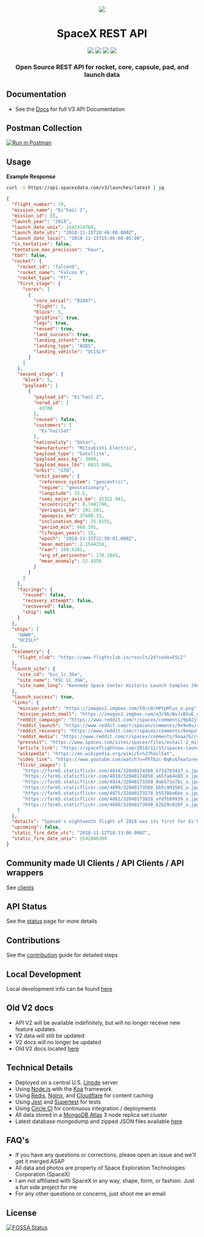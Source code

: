 <p align="center"><img src="https://i.imgur.com/CCCJB3z.jpg"></p>

<h1 align="center">SpaceX REST API</h1>

<p align="center">
<a href="https://circleci.com/gh/r-spacex/SpaceX-API"><img src="https://circleci.com/gh/r-spacex/SpaceX-API.svg?style=svg"></a>
<a href="https://hub.docker.com/r/jakewmeyer/spacex-api/"><img src="https://img.shields.io/docker/build/jakewmeyer/spacex-api.svg?longCache=true&style=flat"></a>
<a href="https://github.com/r-spacex/SpaceX-API/releases"><img src="https://img.shields.io/github/release/r-spacex/SpaceX-API.svg?longCache=true&style=flat"></a>
<a href="https://en.wikipedia.org/wiki/Representational_state_transfer"><img src="https://img.shields.io/badge/interface-REST-brightgreen.svg?longCache=true&style=flat"></a>
</p>

<h3 align="center">Open Source REST API for rocket, core, capsule, pad, and launch data</h3>

## Documentation
* See the [Docs](https://documenter.getpostman.com/view/2025350/RWaEzAiG) for full  V3 API Documentation

## Postman Collection
[![Run in Postman](https://run.pstmn.io/button.svg)](https://app.getpostman.com/run-collection/3aeac01a548a87943749)

## Usage

**Example Response**

```bash
curl -s https://api.spacexdata.com/v3/launches/latest | jq
```

```json
{
  "flight_number": 70,
  "mission_name": "Es’hail 2",
  "mission_id": [],
  "launch_year": "2018",
  "launch_date_unix": 1542314760,
  "launch_date_utc": "2018-11-15T20:46:00.000Z",
  "launch_date_local": "2018-11-15T15:46:00-05:00",
  "is_tentative": false,
  "tentative_max_precision": "hour",
  "tbd": false,
  "rocket": {
    "rocket_id": "falcon9",
    "rocket_name": "Falcon 9",
    "rocket_type": "FT",
    "first_stage": {
      "cores": [
        {
          "core_serial": "B1047",
          "flight": 2,
          "block": 5,
          "gridfins": true,
          "legs": true,
          "reused": true,
          "land_success": true,
          "landing_intent": true,
          "landing_type": "ASDS",
          "landing_vehicle": "OCISLY"
        }
      ]
    },
    "second_stage": {
      "block": 5,
      "payloads": [
        {
          "payload_id": "Es’hail 2",
          "norad_id": [
            43700
          ],
          "reused": false,
          "customers": [
            "Es’hailSat"
          ],
          "nationality": "Qatar",
          "manufacturer": "Mitsubishi Electric",
          "payload_type": "Satellite",
          "payload_mass_kg": 3000,
          "payload_mass_lbs": 6613.868,
          "orbit": "GTO",
          "orbit_params": {
            "reference_system": "geocentric",
            "regime": "geostationary",
            "longitude": 25.5,
            "semi_major_axis_km": 25322.941,
            "eccentricity": 0.7401796,
            "periapsis_km": 201.281,
            "apoapsis_km": 37688.33,
            "inclination_deg": 25.0155,
            "period_min": 668.391,
            "lifespan_years": 15,
            "epoch": "2018-11-15T22:50:01.000Z",
            "mean_motion": 2.1544258,
            "raan": 199.6281,
            "arg_of_pericenter": 178.1843,
            "mean_anomaly": 52.4356
          }
        }
      ]
    },
    "fairings": {
      "reused": false,
      "recovery_attempt": false,
      "recovered": false,
      "ship": null
    }
  },
  "ships": [
    "HAWK",
    "OCISLY"
  ],
  "telemetry": {
    "flight_club": "https://www.flightclub.io/result/2d?code=ESL2"
  },
  "launch_site": {
    "site_id": "ksc_lc_39a",
    "site_name": "KSC LC 39A",
    "site_name_long": "Kennedy Space Center Historic Launch Complex 39A"
  },
  "launch_success": true,
  "links": {
    "mission_patch": "https://images2.imgbox.com/59/c8/HPYpMlux_o.png",
    "mission_patch_small": "https://images2.imgbox.com/a3/96/WvJsBXuE_o.png",
    "reddit_campaign": "https://www.reddit.com/r/spacex/comments/9p82jt/eshail_2_launch_campaign_thread/",
    "reddit_launch": "https://www.reddit.com/r/spacex/comments/9x9w9v/rspacex_eshail_2_official_launch_discussion/",
    "reddit_recovery": "https://www.reddit.com/r/spacex/comments/9xmpa7/eshail_2_recovery_thread/",
    "reddit_media": "https://www.reddit.com/r/spacex/comments/9xaa76/rspacex_eshail_2_media_thread_videos_images_gifs/",
    "presskit": "https://www.spacex.com/sites/spacex/files/eshail-2_mission_press_kit_11_14_2018.pdf",
    "article_link": "https://spaceflightnow.com/2018/11/15/spacex-launches-qatars-eshail-2-communications-satellite/",
    "wikipedia": "https://en.wikipedia.org/wiki/Es%27hailSat",
    "video_link": "https://www.youtube.com/watch?v=PhTbzc-BqKs&feature=youtu.be",
    "flickr_images": [
      "https://farm5.staticflickr.com/4834/32040174268_b71d703417_o.jpg",
      "https://farm5.staticflickr.com/4810/32040174058_a65fa64e85_o.jpg",
      "https://farm5.staticflickr.com/4814/32040173268_0ab571e7bc_o.jpg",
      "https://farm5.staticflickr.com/4899/32040173568_bb5c991565_o.jpg",
      "https://farm5.staticflickr.com/4875/32040173278_b5578ba6be_o.jpg",
      "https://farm5.staticflickr.com/4862/32040173928_afdfb09939_o.jpg",
      "https://farm5.staticflickr.com/4888/32040173048_b2b29c020f_o.jpg"
    ]
  },
  "details": "SpaceX's eighteenth flight of 2018 was its first for Es'hailSat. Es'hail-2 is a communications satellite delivering television and internet to Qatar and the surrounding region. It was launched into a geostationary transfer orbit from LC-39A at Kennedy Space Center. The booster landed on OCISLY.",
  "upcoming": false,
  "static_fire_date_utc": "2018-11-12T18:13:00.000Z",
  "static_fire_date_unix": 1542046380
}
```

## Community made UI Clients / API Clients / API wrappers
See [clients](https://github.com/r-spacex/SpaceX-API/blob/master/clients.md)

## API Status
See the [status](https://status.spacexdata.com) page for more details

## Contributions
See the [contribution](https://github.com/r-spacex/SpaceX-API/blob/master/CONTRIBUTING.md) guide for detailed steps

## Local Development
Local development info can be found [here](https://github.com/r-spacex/SpaceX-API/blob/master/docs/development.md)

## Old V2 docs
* API V2 will be available indefinitely, but will no longer receive new feature updates.
* V2 data will still be updated
* V2 docs will no longer be updated
* Old V2 docs located [here](https://github.com/r-spacex/SpaceX-API/tree/master/docs)

## Technical Details
* Deployed on a central U.S. [Linode](https://www.linode.com/) server
* Using [Node.js](https://nodejs.org/en/) with the [Koa](http://koajs.com/) framework
* Using [Redis](https://redis.io/), [Nginx](https://www.nginx.com/), and [Cloudflare](https://www.cloudflare.com/) for content caching
* Using [Jest](https://facebook.github.io/jest/) and [Supertest](https://github.com/visionmedia/supertest) for tests
* Using [Circle CI](https://circleci.com/) for continuous integration / deployments
* All data stored in a [MongoDB Atlas](https://www.mongodb.com/cloud/atlas) 3 node replica set cluster
* Latest database mongodump and zipped JSON files available [here](https://drive.google.com/drive/folders/0B2DdgKR4GR4xdk1sRGowcUZXeE0?usp=sharing)

## FAQ's
* If you have any questions or corrections, please open an issue and we'll get it merged ASAP
* All data and photos are property of Space Exploration Technologies Corporation (SpaceX)
* I am not affiliated with SpaceX in any way, shape, form, or fashion. Just a fun side project for me
* For any other questions or concerns, just shoot me an email

## License
[![FOSSA Status](https://app.fossa.io/api/projects/git%2Bgithub.com%2Fr-spacex%2FSpaceX-API.svg?type=large)](https://app.fossa.io/projects/git%2Bgithub.com%2Fr-spacex%2FSpaceX-API?ref=badge_large)
